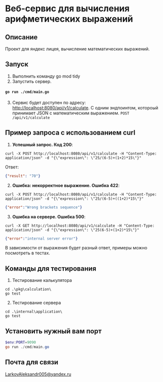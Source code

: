 

# Веб-сервис для вычисления арифметических выражений

## Описание
Проект для яндекс лицея, вычисление математических выражений.

## Запуск
1. Выполнить команду go mod tidy
2. Запустить сервер.
#### `go run ./cmd/main.go `
3. Сервис будет доступен по адресу: [http://localhost:8080/api/v1/calculate](http://localhost:8080/api/v1/calculate). 
С одним эндпоинтом, котороый принимает JSON с математическим выражением. `POST /api/v1/calculate`

## Пример запроса с использованием curl
1. **Успешный запрос. Код 200**:
```
curl -X POST http://localhost:8080/api/v1/calculate -H "Content-Type: application/json" -d "{\"expression\": \"25/(6-5)+(1+2)*15\"}"
```
Ответ:
```json
{"result": "70"}
```

2. **Ошибка: некорректное выражение. Ошибка 422**:
```
curl -X POST http://localhost:8080/api/v1/calculate -H "Content-Type: application/json" -d "{\"expression\": \"25/(6-5)+((1+2)*15\"}"
```
```json
{"error":"Wrong brackets sequence"}
```
3. **Ошибка на сервере. Ошибка 500**:
```
curl -X GET http://localhost:8080/api/v1/calculate -H "Content-Type: application/json" -d "{\"expression\": \"25(6-5)+(1+2)*15\"}"
```
```json
{"error":"internal server error"}
```
В зависимости от выражения будет разный ответ, примеры можно посмотреть в тестах.
## Команды для тестирования
1. Тестирование калькулятора
```
cd .\pkg\calculation\ 
go test
```
2. Тестирование сервера
```
cd .\internal\application\
go test
```
## Установить нужный вам порт
```powershell
$env:PORT=9090
go run ./cmd/main.go
```

## Почта для связи
LarkovAleksandr005@yandex.ru
